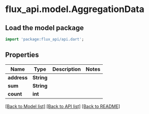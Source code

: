 # flux_api.model.AggregationData

## Load the model package
```dart
import 'package:flux_api/api.dart';
```

## Properties
Name | Type | Description | Notes
------------ | ------------- | ------------- | -------------
**address** | **String** |  | 
**sum** | **String** |  | 
**count** | **int** |  | 

[[Back to Model list]](../README.md#documentation-for-models) [[Back to API list]](../README.md#documentation-for-api-endpoints) [[Back to README]](../README.md)


